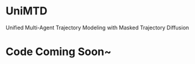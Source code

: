 # UniMTD
Unified Multi-Agent Trajectory Modeling with Masked Trajectory Diffusion
# Code Coming Soon~

